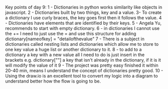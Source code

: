 Key points of day 9:
1 - Dictionaries in python works similarity like objects in javascript.
2 - Dictionaries built by two things, key and a value.
3- To create a dictionary I use curly braces, the key goes first then it follows the value.
4 - Dictionaries have elements that are identified by their keys.
5 - Angela Yu, recommends to start with empty dictionary.
6 - in dictionaries I cannot use the += I need to just use the = and use this structure for adding
    dictionary[nameofkey] = "detailofthevalue"
7 - There is a subject in dictionaries called nesting lists and dictionaries which allow me to store to one key value a huge list or another dictionary to it.
8 - to add to a dictionary a key with a new value all I need to do is just insert in the brackets e.g. dictionary[""] a key that isn't already in the dictionary, if it is it will modify the value of it
9 - The project was pretty easy finished it within 20-40 min, means I understand the concept of dictionaries pretty good.
10 - Using the draw.io is an excellent tool to convert my logic into a diagram to understand better how the flow is going to be.